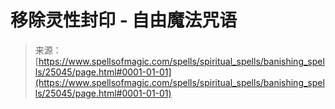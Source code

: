 <!--yml

category: 未分类

date: 2024-06-12 19:11:36

-->

# 移除灵性封印 - 自由魔法咒语

> 来源：[https://www.spellsofmagic.com/spells/spiritual_spells/banishing_spells/25045/page.html#0001-01-01](https://www.spellsofmagic.com/spells/spiritual_spells/banishing_spells/25045/page.html#0001-01-01)
